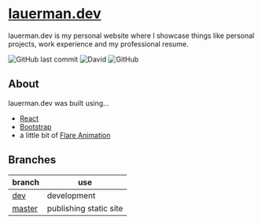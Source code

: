 # [lauerman.dev](https://lauerman.dev)

lauerman.dev is my personal website where I showcase things like personal projects, work experience and my professional resume.

![GitHub last commit](https://img.shields.io/github/last-commit/tempixtl/lauerman.dev)
![David](https://img.shields.io/david/tempixtl/lauerman.dev)
![GitHub](https://img.shields.io/github/license/tempixtl/lauerman.dev)

## About

lauerman.dev was built using...

- [React](https://reactjs.org)
- [Bootstrap](https://getbootstrap.com) 
- a little bit of [Flare Animation](https://www.2dimensions.com/about-flare)

## Branches

|branch|use|
|-|-|
|[dev](https://github.com/TempixTL/lauerman.dev/tree/dev)|development|
|[master](https://github.com/TempixTL/lauerman.dev/tree/master)|publishing static site|
